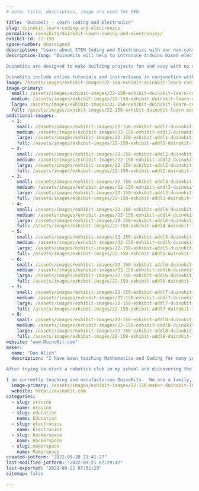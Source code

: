 ```yaml
---
# note: title, description, image are used for SEO

title: "DuinoKit - Learn Coding and Electronics"
slug: duinokit-learn-coding-and-electronics
permalink: /exhibits/duinokit-learn-coding-and-electronics/
exhibit-id: 22-150
space-number: Unassigned
description: "Learn about STEM Coding and Electronics with our non-consumable learning kits."
description-long: "DuinoKits will help to introduce Arduino based electronics and programming (C++). 

DuinoKits are designed to make building projects fun and easy with no soldering to build electronic projects. Components are built into the printed circuit board for easy identification and plug and play connectors. 

DuinoKits include online tutorials and instructions in conjunction with our online classroom.  DuinoKits are complete with components and wires to build unlimited projects and hours of fun and learning.   Build a Simon game, Lie Detector, K.I.T.T. Car light bar, Alarm Clock or you own creation.   Unlimited projects and variations are possible.  DuinoKits includes wires, carry case, assembled printed circuit board and an Arduino compatible microprocessor and online tutorials, instructions and challenges."
image: /assets/images/exhibit-images/22-150-exhibit-duinokit-learn-coding-and-electronics-close-up-pcb20pct-large.png
image-primary: 
  small: /assets/images/exhibit-images/22-150-exhibit-duinokit-learn-coding-and-electronics-close-up-pcb20pct-small.png
  medium: /assets/images/exhibit-images/22-150-exhibit-duinokit-learn-coding-and-electronics-close-up-pcb20pct-medium.png
  large: /assets/images/exhibit-images/22-150-exhibit-duinokit-learn-coding-and-electronics-close-up-pcb20pct-large.png
  full: /assets/images/exhibit-images/22-150-exhibit-duinokit-learn-coding-and-electronics-close-up-pcb20pct-full.png
additional-images: 
  - 1:
    small: /assets/images/exhibit-images/22-150-exhibit-addl1-duinokit-learn-coding-and-electronics-avatar-kit-small.jpg
    medium: /assets/images/exhibit-images/22-150-exhibit-addl1-duinokit-learn-coding-and-electronics-avatar-kit-medium.jpg
    large: /assets/images/exhibit-images/22-150-exhibit-addl1-duinokit-learn-coding-and-electronics-avatar-kit-large.jpg
    full: /assets/images/exhibit-images/22-150-exhibit-addl1-duinokit-learn-coding-and-electronics-avatar-kit-full.jpg
  - 2:
    small: /assets/images/exhibit-images/22-150-exhibit-addl2-duinokit-learn-coding-and-electronics-dsc-4315-small.JPG
    medium: /assets/images/exhibit-images/22-150-exhibit-addl2-duinokit-learn-coding-and-electronics-dsc-4315-medium.JPG
    large: /assets/images/exhibit-images/22-150-exhibit-addl2-duinokit-learn-coding-and-electronics-dsc-4315-large.JPG
    full: /assets/images/exhibit-images/22-150-exhibit-addl2-duinokit-learn-coding-and-electronics-dsc-4315-full.JPG
  - 3:
    small: /assets/images/exhibit-images/22-150-exhibit-addl3-duinokit-learn-coding-and-electronics-ess-and-jr-kit-small.jpg
    medium: /assets/images/exhibit-images/22-150-exhibit-addl3-duinokit-learn-coding-and-electronics-ess-and-jr-kit-medium.jpg
    large: /assets/images/exhibit-images/22-150-exhibit-addl3-duinokit-learn-coding-and-electronics-ess-and-jr-kit-large.jpg
    full: /assets/images/exhibit-images/22-150-exhibit-addl3-duinokit-learn-coding-and-electronics-ess-and-jr-kit-full.jpg
  - 4:
    small: /assets/images/exhibit-images/22-150-exhibit-addl4-duinokit-learn-coding-and-electronics-img-7801-small.JPG
    medium: /assets/images/exhibit-images/22-150-exhibit-addl4-duinokit-learn-coding-and-electronics-img-7801-medium.JPG
    large: /assets/images/exhibit-images/22-150-exhibit-addl4-duinokit-learn-coding-and-electronics-img-7801-large.JPG
    full: /assets/images/exhibit-images/22-150-exhibit-addl4-duinokit-learn-coding-and-electronics-img-7801-full.JPG
  - 5:
    small: /assets/images/exhibit-images/22-150-exhibit-addl5-duinokit-learn-coding-and-electronics-img-7807-2small-small.png
    medium: /assets/images/exhibit-images/22-150-exhibit-addl5-duinokit-learn-coding-and-electronics-img-7807-2small-medium.png
    large: /assets/images/exhibit-images/22-150-exhibit-addl5-duinokit-learn-coding-and-electronics-img-7807-2small-large.png
    full: /assets/images/exhibit-images/22-150-exhibit-addl5-duinokit-learn-coding-and-electronics-img-7807-2small-full.png
  - 6:
    small: /assets/images/exhibit-images/22-150-exhibit-addl6-duinokit-learn-coding-and-electronics-img-8023-2-small.jpg
    medium: /assets/images/exhibit-images/22-150-exhibit-addl6-duinokit-learn-coding-and-electronics-img-8023-2-medium.jpg
    large: /assets/images/exhibit-images/22-150-exhibit-addl6-duinokit-learn-coding-and-electronics-img-8023-2-large.jpg
    full: /assets/images/exhibit-images/22-150-exhibit-addl6-duinokit-learn-coding-and-electronics-img-8023-2-full.jpg
  - 7:
    small: /assets/images/exhibit-images/22-150-exhibit-addl7-duinokit-learn-coding-and-electronics-old-school-made-cool-small.jpg
    medium: /assets/images/exhibit-images/22-150-exhibit-addl7-duinokit-learn-coding-and-electronics-old-school-made-cool-medium.jpg
    large: /assets/images/exhibit-images/22-150-exhibit-addl7-duinokit-learn-coding-and-electronics-old-school-made-cool-large.jpg
    full: /assets/images/exhibit-images/22-150-exhibit-addl7-duinokit-learn-coding-and-electronics-old-school-made-cool-full.jpg
  - 8:
    small: /assets/images/exhibit-images/22-150-exhibit-addl8-duinokit-learn-coding-and-electronics-stem-logo-small.png
    medium: /assets/images/exhibit-images/22-150-exhibit-addl8-duinokit-learn-coding-and-electronics-stem-logo-medium.png
    large: /assets/images/exhibit-images/22-150-exhibit-addl8-duinokit-learn-coding-and-electronics-stem-logo-large.png
    full: /assets/images/exhibit-images/22-150-exhibit-addl8-duinokit-learn-coding-and-electronics-stem-logo-full.png
website: "www.DuinoKit.com"
maker: 
  name: "Dan Alich"
  description: "I have been teaching Mathematics and Coding for many years and experimenting with electronics since I was a kid.  While in college working on my undergraduate degree in Central Florida, I worked at a custom electronics facility where we developed and produced one-of-a-kind custom electronics for several large entertainment industries and national defense contractors.  I learned about custom electronics design, and manufacturing practices and worked under strict government guidelines for projects, however most of the electronics of the time were not accessible to hobby users.

After trying to start a robotics club in my school and discovering the Arduino platform, I developed a solution for a cost effective, challenging and educational platform to implement in my school.

I am currently teaching and manufacturing DuinoKits.  We are a family, US based business hoping to inspire the next generation of engineers and inventors."
  image-primary: /assets/images/exhibit-images/22-150-maker-duinokit-learn-coding-and-electronics-logo-original-size-no-white-border-black-only-medium.png
  website: http://duinokit.com
categories: 
  - slug: arduino
    name: Arduino
  - slug: education
    name: Education
  - slug: electronics
    name: Electronics
  - slug: hackerspace
    name: Hackerspace
  - slug: makerspace
    name: Makerspace
created-jotform: "2022-09-20 21:41:27"
last-modified-jotform: "2022-09-21 07:29:42"
last-exported: "2022-09-22 07:51:29"
sitemap: false

---
```

